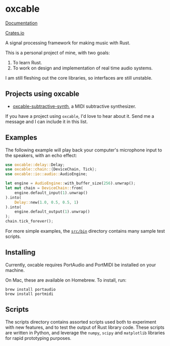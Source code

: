oxcable
=======

[Documentation](http://thenyeguy.github.io/oxcable/doc/oxcable/index.html)

[Crates.io](https://crates.io/crates/oxcable)

A signal processing framework for making music with Rust.

This is a personal project of mine, with two goals:
 1. To learn Rust.
 2. To work on design and implementation of real time audio systems.

I am still fleshing out the core libraries, so interfaces are still unstable.

Projects using oxcable
----------------------

* [oxcable-subtractive-synth](https://github.com/thenyeguy/oxcable-subtractive-synth),
  a MIDI subtractive synthesizer.

If you have a project using `oxcable`, I'd love to hear about it. Send me
a message and I can include it in this list.

Examples
--------

The following example will play back your computer's microphone input to the
speakers, with an echo effect:

```rust
use oxcable::delay::Delay;
use oxcable::chain::{DeviceChain, Tick};
use oxcable::io::audio::AudioEngine;

let engine = AudioEngine::with_buffer_size(256).unwrap();
let mut chain = DeviceChain::from(
    engine.default_input(1).unwrap()
).into(
    Delay::new(1.0, 0.5, 0.5, 1)
).into(
    engine.default_output(1).unwrap()
);
chain.tick_forever();
```

For more simple examples, the [`src/bin`](src/bin) directory contains many
sample test scripts.

Installing
----------

Currently, oxcable requires PortAudio and PortMIDI be installed on your machine.

On Mac, these are available on Homebrew. To install, run:

    brew install portaudio
    brew install portmidi

Scripts
-------

The scripts directory contains assorted scripts used both to experiment with new
features, and to test the output of Rust library code. These scripts are written
in Python, and leverage the `numpy`, `scipy` and `matplotlib` libraries for
rapid prototyping purposes.
